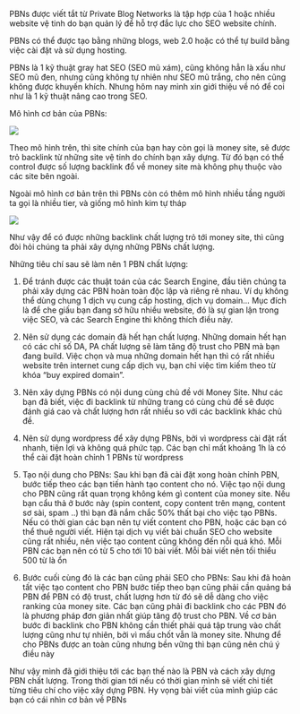 PBNs được viết tắt từ Private Blog Networks là tập hợp của 1 hoặc nhiều website vệ tinh do bạn quản lý để hỗ trợ đắc lực cho SEO website chính.

PBNs có thể được tạo bằng những blogs, web 2.0 hoặc có thể tự build bằng việc cài đặt và sử dụng hosting.

PBNs là 1 kỹ thuật gray hat SEO (SEO mũ xám), cũng không hẳn là xấu như SEO mũ đen, nhưng cũng không tự nhiên như SEO mũ trắng, cho nên cũng không được khuyến khích. Nhưng hôm nay mình xin giới thiệu về nó để coi như là 1 kỹ thuật nâng cao trong SEO.

Mô hình cơ bản của PBNs:

![](https://images.viblo.asia/8e20bc8e-5c4a-43b7-bcc0-c549c9e5ab6e.png)

Theo mô hình trên, thì site chính của bạn hay còn gọi là money site, sẽ được trỏ backlink từ những site vệ tinh do chính bạn xây dựng. Từ đó bạn có thể control được số lượng backlink đổ về money site mà không phụ thuộc vào các site bên ngoài.

Ngoài mô hình cơ bản trên thì PBNs còn có thêm mô hình nhiều tầng người ta gọi là nhiều tier, và giống mô hình kim tự tháp

![](https://images.viblo.asia/6ddb1fda-941c-4042-997e-c04be967bb18.png)

Như vậy để có được những backlink chất lượng trỏ tới money site, thì cũng đòi hỏi chúng ta phải xây dựng những PBNs chất lượng.

Những tiêu chí sau sẽ làm nên 1 PBN chất lượng:
1. Để tránh được các thuật toán của các Search Engine, đầu tiên chúng ta phải xây dựng các PBN hoàn toàn độc lập và riêng rẽ nhau. Ví dụ không thể dùng chung 1 dịch vụ cung cấp hosting, dịch vụ domain… Mục đích là để che giấu bạn đang sở hữu nhiều website, đó là sự gian lận trong việc SEO, và các Search Engine thì không thích điều này.

2. Nên sử dụng các domain đã hết hạn chất lượng. Những domain hết hạn có các chỉ số DA, PA chất lượng sẽ làm tăng độ trust cho PBN mà bạn đang build. Việc chọn và mua những domain hết hạn thì có rất nhiều website trên internet cung cấp dịch vụ, bạn chỉ việc tìm kiếm theo từ khóa “buy expired domain”. 

3. Nên xây dựng PBNs có nội dung cùng chủ đề với Money Site. Như các bạn đã biết, việc đi backlink từ những trang có cùng chủ đề sẽ được đánh giá cao và chất lượng hơn rất nhiều so với các backlink khác chủ đề. 

4. Nên sử dụng wordpress để xây dựng PBNs, bởi vì wordpress cài đặt rất nhanh, tiện lợi và không quá phức tạp. Các bạn chỉ mất khoảng 1h là có thể cài đặt hoàn chỉnh 1 PBNs từ wordpress

5. Tạo nội dung cho PBNs: Sau khi bạn đã cài đặt xong hoàn chỉnh PBN, bước tiếp theo các bạn tiến hành tạo content cho nó. Việc tạo nội dung cho PBN cũng rất quan trọng không kém gì content của money site. Nếu bạn cẩu thả ở bước này (spin content, copy content trên mạng, content sơ sài, spam ..) thì bạn đã nắm chắc 50% thất bại cho việc tạo PBNs. Nếu có thời gian các bạn nên tự viết content cho PBN, hoặc các bạn có thể thuê người viết. Hiện tại dịch vụ viết bài chuẩn SEO cho website cũng rất nhiều, nên việc tạo content cũng không đến nỗi quá khó. Mỗi PBN các bạn nên có từ 5 cho tới 10 bài viết. Mỗi bài viết nên tối thiểu 500 từ là ổn

6. Bước cuối cùng đó là các bạn cũng phải SEO cho PBNs: Sau khi đã hoàn tất việc tạo content cho PBN bước tiếp theo bạn cũng phải cần quảng bá PBN để PBN có độ trust, chất lượng hơn từ đó sẽ dễ dàng cho việc ranking của money site. Các bạn cũng phải đi backlink cho các PBN đó là phương pháp đơn giản nhất giúp tăng độ trust cho PBN. Về cơ bản bước đi backlink cho PBN không cần thiết phải quá tập trung vào chất lượng cũng như tự nhiên, bởi vì mấu chốt vẫn là money site. Nhưng để cho PBNs được an toàn cũng nhưng bền vững thì bạn cũng nên chú ý điều này

Như vậy mình đã giới thiệu tới các bạn thế nào là PBN và cách xây dựng PBN chất lượng. Trong thời gian tới nếu có thời gian mình sẽ viết chi tiết từng tiêu chí cho việc xây dựng PBN.
Hy vọng bài viết của mình giúp các bạn có cái nhìn cơ bản về PBNs